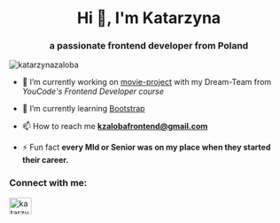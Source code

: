 <h1 align="center">Hi 👋, I'm Katarzyna</h1>
<h3 align="center">a passionate frontend developer from Poland</h3>

<p align="left"> <img src="https://komarev.com/ghpvc/?username=katarzynazaloba&label=Profile%20views&color=0e75b6&style=flat" alt="katarzynazaloba" /> </p>

- 🔭 I’m currently working on [movie-project](https://github.com/KatarzynaZaloba/movie-project) with my Dream-Team from *YouCode's Frontend Developer course*

- 🌱 I’m currently learning [Bootstrap](https://platforma.strefakursow.pl/platforma/kurs/192)

- 📫 How to reach me **kzalobafrontend@gmail.com**

- ⚡ Fun fact **every MId or Senior was on my place when they started their career.**

<h3 align="left">Connect with me:</h3>
<p align="left">
<a href="https://linkedin.com/in/katarzyna-zaloba/" target="blank"><img align="center" src="https://raw.githubusercontent.com/rahuldkjain/github-profile-readme-generator/master/src/images/icons/Social/linked-in-alt.svg" alt="katarzyna-zaloba/" height="30" width="40" /></a>
</p>
